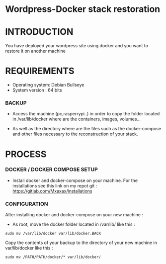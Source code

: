 # Wordpress-Docker stack restoration

# INTRODUCTION
You have deployed your wordpress site using docker and you want to restore it on another machine
# REQUIREMENTS
- Operating system: Debian Bullseye
- System version : 64 bits
### BACKUP
- Access the machine (pc,rasperrypi..) in order to copy the folder located in /var/lib/docker where are the containers, images, volumes... 

- As well as the directory where are the files such as the docker-compose and other files necessary to the reconstruction of your stack.
# PROCESS
### DOCKER / DOCKER COMPOSE SETUP
- Install docker and docker-compose on your machine. For the installations see this link on my repot git : https://gitlab.com/Mxaxax/installations
### CONFIGURATION
After installing docker and docker-compose on your new machine :

- As root, move the docker folder located in /var/lib/ like this :
```
sudo mv /var/lib/docker var/lib/docker.BACK
```
Copy the contents of your backup to the directory of your new machine in var/lib/docker like this :
```
sudo mv /PATH/PATH/docker/* var/lib/docker/
```
